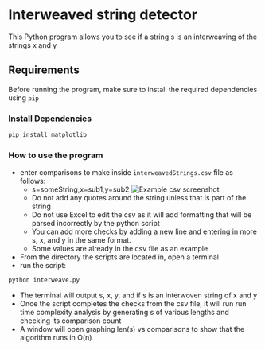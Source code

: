 # Interweaved string detector

This Python program allows you to see if a string s is an interweaving of the strings x and y

## Requirements

Before running the program, make sure to install the required dependencies using `pip`

### Install Dependencies

```bash
pip install matplotlib
```

### How to use the program

* enter comparisons to make inside `interweavedStrings.csv` file as follows:
    * s=someString,x=sub1,y=sub2
    ![Example csv screenshot](https://github.com/KaiGVilbig/interweavedStrings/images/example_csv.png)
    * Do not add any quotes around the string unless that is part of the string
    * Do not use Excel to edit the csv as it will add formatting that will be parsed incorrectly by the python script
    * You can add more checks by adding a new line and entering in more s, x, and y in the same format. 
    * Some values are already in the csv file as an example
* From the directory the scripts are located in, open a terminal
* run the script:
```bash
python interweave.py
```

* The terminal will output s, x, y, and if s is an interwoven string of x and y
* Once the script completes the checks from the csv file, it will run run time complexity analysis by generating s of various lengths and checking its comparison count
* A window will open graphing len(s) vs comparisons to show that the algorithm runs in O(n)